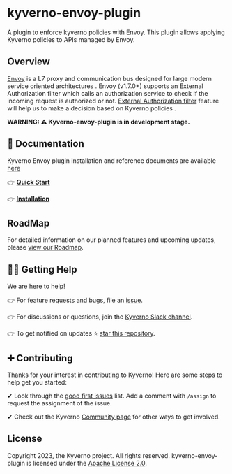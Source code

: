 # kyverno-envoy-plugin

A plugin to enforce kyverno policies with Envoy. This plugin allows applying Kyverno policies to APIs managed by Envoy.

## Overview 

[Envoy](https://www.envoyproxy.io/docs/envoy/latest/intro/what_is_envoy) is a L7 proxy and communication bus designed for large modern service oriented architectures . Envoy (v1.7.0+) supports an External Authorization filter which calls an authorization service to check if the incoming request is authorized or not. [External Authorization filter](https://www.envoyproxy.io/docs/envoy/latest/intro/arch_overview/security/ext_authz_filter.html) feature will help us to make a decision based on Kyverno policies . 

**WARNING: ⚠️ Kyverno-envoy-plugin is in development stage.**


## 📙 Documentation

Kyverno Envoy plugin installation and reference documents are available [here](https://kyverno.github.io/kyverno-envoy-plugin)

👉 **[Quick Start](https://kyverno.github.io/kyverno-envoy-plugin/latest/quick-start/)**

👉 **[Installation](https://kyverno.github.io/kyverno-envoy-plugin/latest/installation/)**

## RoadMap

For detailed information on our planned features and upcoming updates, please [view our Roadmap](./ROADMAP.md).

## 🙋‍♂️ Getting Help

We are here to help!

👉 For feature requests and bugs, file an [issue](https://github.com/kyverno/kyverno-envoy-plugin/issues).

👉 For discussions or questions, join the [Kyverno Slack channel](https://slack.k8s.io/#kyverno).

👉 To get notified on updates ⭐️ [star this repository](https://github.com/kyverno/kyverno-envoy-plugin/stargazers).

## ➕ Contributing

Thanks for your interest in contributing to Kyverno! Here are some steps to help get you started:

✔ Look through the [good first issues](https://github.com/kyverno/kyverno-envoy-plugin/labels/good%20first%20issue) list. Add a comment with `/assign` to request the assignment of the issue.

✔ Check out the Kyverno [Community page](https://kyverno.io/community/) for other ways to get involved.

## License

Copyright 2023, the Kyverno project. All rights reserved. kyverno-envoy-plugin is licensed under the [Apache License 2.0](LICENSE).